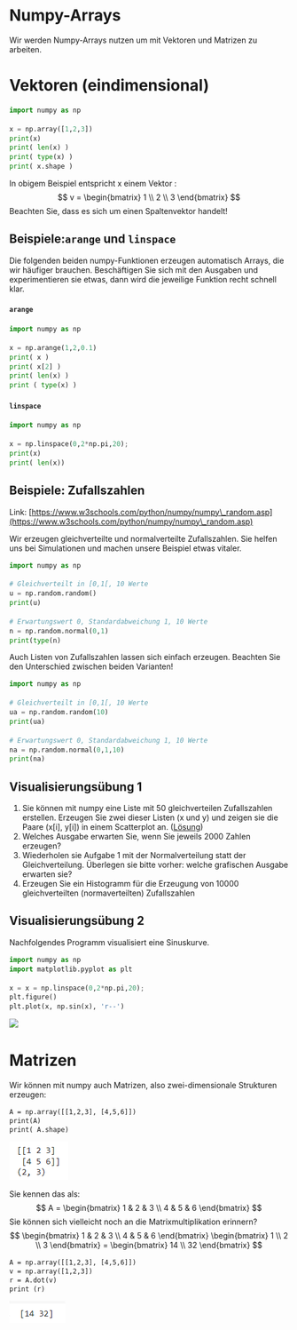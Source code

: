 # Numpy-Arrays

Wir werden Numpy-Arrays nutzen um mit Vektoren und Matrizen zu arbeiten.

# Vektoren (eindimensional)

```python
import numpy as np

x = np.array([1,2,3])
print(x)
print( len(x) )
print( type(x) )
print( x.shape )
```

In obigem Beispiel entspricht x einem Vektor :
$$
v = \begin{bmatrix} 1 \\ 2  \\ 3  \end{bmatrix}
$$
Beachten Sie, dass es sich um einen Spaltenvektor handelt! 

## Beispiele:`arange` und  `linspace`

Die folgenden beiden numpy-Funktionen erzeugen automatisch Arrays, die wir häufiger brauchen. Beschäftigen Sie sich mit den Ausgaben und experimentieren sie etwas, dann wird die jeweilige Funktion recht schnell klar.

#### `arange`

```python
import numpy as np

x = np.arange(1,2,0.1)
print( x )
print( x[2] )
print( len(x) )
print ( type(x) )
```

####  `linspace`

```python
import numpy as np

x = np.linspace(0,2*np.pi,20);
print(x)
print( len(x))
```

## Beispiele: Zufallszahlen

Link: [https://www.w3schools.com/python/numpy/numpy\_random.asp](https://www.w3schools.com/python/numpy/numpy\_random.asp)

Wir erzeugen gleichverteilte und normalverteilte Zufallszahlen. Sie helfen uns bei Simulationen und machen unsere Beispiel etwas vitaler.

```python
import numpy as np

# Gleichverteilt in [0,1[, 10 Werte
u = np.random.random()
print(u)

# Erwartungswert 0, Standardabweichung 1, 10 Werte
n = np.random.normal(0,1)
print(type(n)

```

Auch Listen von Zufallszahlen lassen sich einfach erzeugen. Beachten Sie den Unterschied zwischen beiden Varianten!

```python
import numpy as np

# Gleichverteilt in [0,1[, 10 Werte
ua = np.random.random(10)
print(ua)

# Erwartungswert 0, Standardabweichung 1, 10 Werte
na = np.random.normal(0,1,10)
print(na)
```

## Visualisierungsübung 1


1. Sie können mit numpy  eine Liste mit 50 gleichverteilen Zufallszahlen erstellen. Erzeugen Sie zwei dieser Listen (x und y) und zeigen sie die Paare (x\[i], y\[i]) in einem Scatterplot an. ([Lösung](../../vertiefungen/loesungen-und-vertiefungen.md#scatterplot-von-paaren-aus-zufallszahlen))
2. Welches Ausgabe erwarten Sie, wenn Sie jeweils 2000 Zahlen erzeugen?
3. Wiederholen sie Aufgabe 1 mit der Normalverteilung statt der Gleichverteilung. Überlegen sie  bitte vorher: welche grafischen Ausgabe erwarten sie?
4. Erzeugen Sie ein Histogramm für die Erzeugung von 10000 gleichverteilten (normaverteilten) Zufallszahlen

## Visualisierungsübung 2

Nachfolgendes Programm visualisiert eine Sinuskurve.

```python
import numpy as np
import matplotlib.pyplot as plt

x = x = np.linspace(0,2*np.pi,20);
plt.figure()
plt.plot(x, np.sin(x), 'r--')
```

![](<../../.gitbook/assets/image (200).png>)

# Matrizen

Wir können mit numpy auch Matrizen, also zwei-dimensionale Strukturen erzeugen:

```
A = np.array([[1,2,3], [4,5,6]])
print(A)
print( A.shape) 
```

![image-20211126190627914](numpy-arrays.assets/image-20211126190627914.png)

Sie kennen das als:
$$
A = \begin{bmatrix} 1 & 2 & 3 \\ 4 & 5 & 6 \end{bmatrix}
$$
Sie können sich vielleicht noch an die Matrixmultiplikation erinnern?
$$
\begin{bmatrix} 1 & 2 & 3 \\ 4 & 5 & 6 \end{bmatrix} \begin{bmatrix} 1 \\ 2  \\ 3  \end{bmatrix} = \begin{bmatrix} 14 \\ 32  \end{bmatrix}
$$


```
A = np.array([[1,2,3], [4,5,6]])
v = np.array([1,2,3])
r = A.dot(v)
print (r)
```

![image-20211126191331169](numpy-arrays.assets/image-20211126191331169.png)
